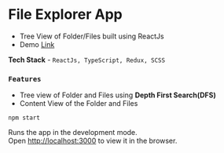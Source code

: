 # File Explorer App
- Tree View of Folder/Files built using ReactJs
- Demo [Link](https://chandankl5.github.io/File-Explorer/)
    
**Tech Stack** - `ReactJs, TypeScript, Redux, SCSS`

### `Features` 
- Tree view of Folder and Files using **Depth First Search(DFS)**
- Content View of the Folder and Files

`npm start`

Runs the app in the development mode.\
Open [http://localhost:3000](http://localhost:3000) to view it in the browser.
